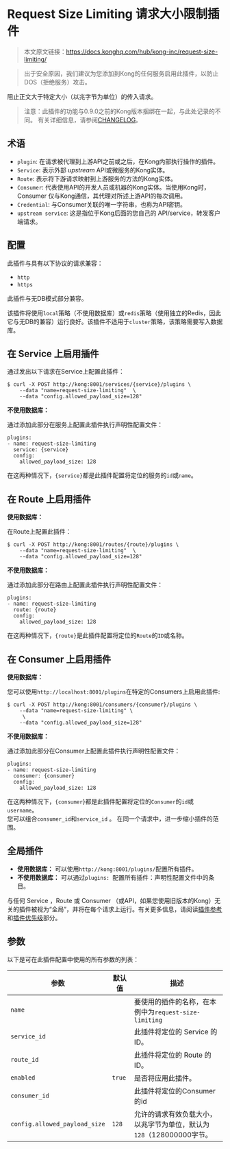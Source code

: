 # Request Size Limiting 请求大小限制插件

> 本文原文链接：https://docs.konghq.com/hub/kong-inc/request-size-limiting/

> 出于安全原因，我们建议为您添加到Kong的任何服务启用此插件，以防止DOS（拒绝服务）攻击。

阻止正文大于特定大小（以兆字节为单位）的传入请求。

> 注意：此插件的功能与0.9.0之前的Kong版本捆绑在一起，与此处记录的不同。
有关详细信息，请参阅[CHANGELOG](https://github.com/Kong/kong/blob/master/CHANGELOG.md)。

## 术语

- `plugin`: 在请求被代理到上游API之前或之后，在Kong内部执行操作的插件。
- `Service`: 表示外部 *upstream* API或微服务的Kong实体。
- `Route`: 表示将下游请求映射到上游服务的方法的Kong实体。
- `Consumer`: 代表使用API的开发人员或机器的Kong实体。当使用Kong时，Consumer 仅与Kong通信，其代理对所述上游API的每次调用。
- `Credential`: 与Consumer关联的唯一字符串，也称为API密钥。
- `upstream service`: 这是指位于Kong后面的您自己的 API/service，转发客户端请求。

## 配置

此插件与具有以下协议的请求兼容：

- `http`
- `https`

此插件与无DB模式部分兼容。

该插件将使用`local`策略（不使用数据库）或`redis`策略（使用独立的Redis，因此它与无DB的兼容）运行良好。该插件不适用于`cluster`策略，该策略需要写入数据库。

## 在 Service 上启用插件

通过发出以下请求在Service上配置此插件：
```
$ curl -X POST http://kong:8001/services/{service}/plugins \
    --data "name=request-size-limiting"  \
    --data "config.allowed_payload_size=128"
```

**不使用数据库：**

通过添加此部分在服务上配置此插件执行声明性配置文件：

```
plugins:
- name: request-size-limiting
  service: {service}
  config: 
    allowed_payload_size: 128
```
在这两种情况下，`{service}`都是此插件配置将定位的服务的`id`或`name`。

## 在 Route 上启用插件

**使用数据库：**

在Route上配置此插件：

```
$ curl -X POST http://kong:8001/routes/{route}/plugins \
    --data "name=request-size-limiting"  \
    --data "config.allowed_payload_size=128"
```

**不使用数据库：**

通过添加此部分在路由上配置此插件执行声明性配置文件：

```
plugins:
- name: request-size-limiting
  route: {route}
  config: 
    allowed_payload_size: 128
```
在这两种情况下，`{route}`是此插件配置将定位的`Route`的`ID`或名称。

## 在 Consumer 上启用插件

**使用数据库：**

您可以使用`http://localhost:8001/plugins`在特定的Consumers上启用此插件:

```
$ curl -X POST http://kong:8001/consumers/{consumer}/plugins \
    --data "name=request-size-limiting" \
     \
    --data "config.allowed_payload_size=128"
```

**不使用数据库：**

通过添加此部分在Consumer上配置此插件执行声明性配置文件：

```
plugins:
- name: request-size-limiting
  consumer: {consumer}
  config: 
    allowed_payload_size: 128
```
在这两种情况下，`{consumer`}都是此插件配置将定位的`Consumer`的`id`或`username`。  
您可以组合`consumer_id`和`service_id` 。 
在同一个请求中，进一步缩小插件的范围。

## 全局插件

- **使用数据库：** 可以使用`http://kong:8001/plugins/`配置所有插件。
- **不使用数据库：** 可以通过`plugins: `配置所有插件：声明性配置文件中的条目。

与任何 Service ，Route 或 Consumer （或API，如果您使用旧版本的Kong）无关的插件被视为“全局”，并将在每个请求上运行。有关更多信息，请阅读[插件参考](https://docs.konghq.com/latest/admin-api/#add-plugin)和[插件优先级](https://docs.konghq.com/latest/admin-api/#precedence)部分。

## 参数

以下是可在此插件配置中使用的所有参数的列表：

| 参数 | 默认值 | 描述 |
| ---- | ------ | ---- |
| `name` |  |  要使用的插件的名称，在本例中为`request-size-limiting`  |
| `service_id` |  | 此插件将定位的 Service 的ID。|
| `route_id` |  |  此插件将定位的 Route 的ID。 |
| `enabled` |  `true` | 是否将应用此插件。  |
| `consumer_id` |  | 此插件将定位的Consumer的id  |
| `config.allowed_payload_size` | `128` | 允许的请求有效负载大小，以兆字节为单位，默认为`128`（128000000字节。|
















